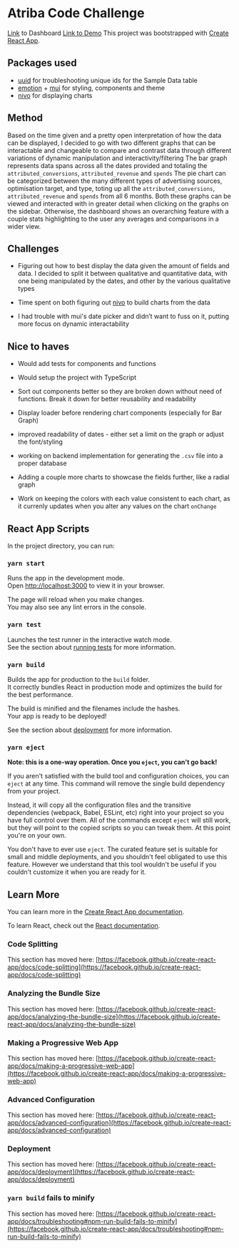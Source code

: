 # Atriba Code Challenge

[Link](https://marishkazachariah.github.io/adtriba-code-challenge/) to Dashboard
[Link to Demo](https://drive.google.com/file/d/1LDxr1rUFZgR35DGKZN9Qr2X2gPTYRN45/view?usp=sharing)
This project was bootstrapped with [Create React App](https://github.com/facebook/create-react-app).

## Packages used

- [uuid](https://github.com/uuidjs/uuid) for troubleshooting unique ids for the Sample Data table
- [emotion](https://emotion.sh/docs/styled) + [mui](https://mui.com/material-ui/) for styling, components and theme
- [nivo](https://nivo.rocks/) for displaying charts

## Method

Based on the time given and a pretty open interpretation of how the data can be displayed, I decided to go with two different graphs that can be interactable and changeable to compare and contrast data through different variations of dynamic manipulation and interactivity/filtering
The bar graph represents data spans across all the dates provided and totaling the `attributed_conversions`, `attributed_revenue` and `spends`
The pie chart can be categorized between the many different types of advertising sources, optimisation target, and type, toting up all the `attributed_conversions`, `attributed_revenue` and `spends` from all 6 months.
Both these graphs can be viewed and interacted with in greater detail when clicking on the graphs on the sidebar. Otherwise, the dashboard shows an overarching feature with a couple stats highlighting to the user any averages and comparisons in a wider view.

## Challenges

- Figuring out how to best display the data given the amount of fields and data. I decided to split it between qualitative and quantitative data, with one being manipulated by the dates, and other by the various qualitative types

- Time spent on both figuring out [nivo](<(https://nivo.rocks/)>) to build charts from the data

- I had trouble with mui's date picker and didn’t want to fuss on it, putting more focus on dynamic interactability

## Nice to haves

- Would add tests for components and functions

- Would setup the project with TypeScript

- Sort out components better so they are broken down without need of functions. Break it down for better reusability and readability

- Display loader before rendering chart components (especially for Bar Graph)

- improved readability of dates - either set a limit on the graph or adjust the font/styling

- working on backend implementation for generating the `.csv` file into a proper database

- Adding a couple more charts to showcase the fields further, like a radial graph

- Work on keeping the colors with each value consistent to each chart, as it currenly updates when you alter any values on the chart `onChange`

## React App Scripts

In the project directory, you can run:

### `yarn start`

Runs the app in the development mode.\
Open [http://localhost:3000](http://localhost:3000) to view it in your browser.

The page will reload when you make changes.\
You may also see any lint errors in the console.

### `yarn test`

Launches the test runner in the interactive watch mode.\
See the section about [running tests](https://facebook.github.io/create-react-app/docs/running-tests) for more information.

### `yarn build`

Builds the app for production to the `build` folder.\
It correctly bundles React in production mode and optimizes the build for the best performance.

The build is minified and the filenames include the hashes.\
Your app is ready to be deployed!

See the section about [deployment](https://facebook.github.io/create-react-app/docs/deployment) for more information.

### `yarn eject`

**Note: this is a one-way operation. Once you `eject`, you can't go back!**

If you aren't satisfied with the build tool and configuration choices, you can `eject` at any time. This command will remove the single build dependency from your project.

Instead, it will copy all the configuration files and the transitive dependencies (webpack, Babel, ESLint, etc) right into your project so you have full control over them. All of the commands except `eject` will still work, but they will point to the copied scripts so you can tweak them. At this point you're on your own.

You don't have to ever use `eject`. The curated feature set is suitable for small and middle deployments, and you shouldn't feel obligated to use this feature. However we understand that this tool wouldn't be useful if you couldn't customize it when you are ready for it.

## Learn More

You can learn more in the [Create React App documentation](https://facebook.github.io/create-react-app/docs/getting-started).

To learn React, check out the [React documentation](https://reactjs.org/).

### Code Splitting

This section has moved here: [https://facebook.github.io/create-react-app/docs/code-splitting](https://facebook.github.io/create-react-app/docs/code-splitting)

### Analyzing the Bundle Size

This section has moved here: [https://facebook.github.io/create-react-app/docs/analyzing-the-bundle-size](https://facebook.github.io/create-react-app/docs/analyzing-the-bundle-size)

### Making a Progressive Web App

This section has moved here: [https://facebook.github.io/create-react-app/docs/making-a-progressive-web-app](https://facebook.github.io/create-react-app/docs/making-a-progressive-web-app)

### Advanced Configuration

This section has moved here: [https://facebook.github.io/create-react-app/docs/advanced-configuration](https://facebook.github.io/create-react-app/docs/advanced-configuration)

### Deployment

This section has moved here: [https://facebook.github.io/create-react-app/docs/deployment](https://facebook.github.io/create-react-app/docs/deployment)

### `yarn build` fails to minify

This section has moved here: [https://facebook.github.io/create-react-app/docs/troubleshooting#npm-run-build-fails-to-minify](https://facebook.github.io/create-react-app/docs/troubleshooting#npm-run-build-fails-to-minify)
